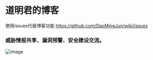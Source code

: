 # 道明君的博客
使用issues代替博客功能
https://github.com/DaoMingJun/wiki/issues

### 威胁情报共享、漏洞预警、安全建设交流。
![image](https://user-images.githubusercontent.com/40303313/47423623-1b7e0c80-d7b8-11e8-8f2a-a7bb3f4ff1ba.png)
